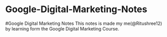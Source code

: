 # Google-Digital-Marketing-Notes
#Google Digital Marketing Notes
This notes is made my me(@Ritushree12) by learning form the Google Digital Marketing Course.

